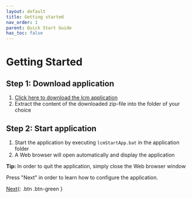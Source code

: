 ```yaml
---
layout: default
title: Getting started
nav_order: 1
parent: Quick Start Guide
has_toc: false
---
```


# Getting Started
## Step 1: Download application
1. <a href="https://downgit.github.io/#/home?url=https://github.com/hslu-ige-laes/lcm" download>Click here to download the lcm application</a>
1. Extract the content of the downloaded zip-file into the folder of your choice


## Step 2: Start application
1. Start the application by executing `lcmStartApp.bat` in the application folder
1. A Web browser will open automatically and display the application

**Tip:** In order to quit the application, simply close the Web browser window

Press "Next" in order to learn how to configure the application.

[Next](https://hslu-ige-laes.github.io/lcm/docs/quickStartGuide/configuration/){: .btn .btn-green }
